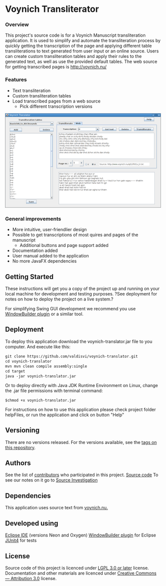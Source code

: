 # Voynich Transliterator

### Overview
This project's source code is for a Voynich Manuscript transliteration application. It is used to simplify and automate the transliteration process by quickly getting the transcription of the page and applying different table transliterations to text generated from user input or an online source. 
Users can create custom transliteration tables and apply their rules to the generated text, as well as use the provided default tables. 
The web source for getting transcribed pages is http://voynich.nu/

### Features

- Text transliteration
- Custom transliteration tables
- Load transcribed pages from a web source
  - Pick different transcription versions

![Screenshot](https://github.com/valdisvi/voynich-translator/blob/master/src/main/resources/voynich-translator.png)

### General improvements

- More intuitive, user-friendlier design
- Possible to get transcriptions of most quires and pages of the manuscript
  - Additional buttons and page support added
- Documentation added
- User manual added to the application
- No more JavaFX dependencies

## Getting Started

These instructions will get you a copy of the project up and running on your local machine for development and testing purposes. ?See deployment for notes on how to deploy the project on a live system.?

For simplifying Swing GUI development we recommend you use [WindowBuilder plugin](https://www.eclipse.org/windowbuilder/) or a similar tool.


## Deployment

To deploy this application download the voynich-translator.jar file to you computer.
And execute like this:
```
git clone https://github.com/valdisvi/voynich-translator.git
cd voynich-translator
mvn mvn clean compile assembly:single
cd target
java -jar voynich-translator.jar
```
Or to deploy directly with Java JDK Runtime Environment on Linux, change the .jar file permissions with terminal command:
```
$chmod +x voynich-translator.jar
```

For instructions on how to use this application please check project folder helpFiles, or run the application and click on button "Help"


## Versioning

There are no versions released.
For the versions available, see the [tags on this repository](https://github.com/your/project/tags).

## Authors

See the list of [contributors](https://github.com/valdisvi/voynich-translator/contributors) who participated in this project.
[Source code](https://github.com/valdisvi/voynich-translator)
To see our notes on it go to [Source Investigation](https://github.com/valdisvi/voynich-translator/blob/master/sourceInvestigation.md)

## Dependencies
This application uses source text from [voynich.nu.](http://www.voynich.nu/q01/)

## Developed using
[Eclipse IDE](https://www.eclipse.org/) (versions Neon and Oxygen)
[WindowBuilder plugin](https://www.eclipse.org/windowbuilder/) for Eclipse
[JUnit4](https://junit.org/junit4/) for tests

## License
Source code of this project is licenced under [LGPL 3.0 or later](https://spdx.org/licenses/LGPL-3.0-or-later.html) license.
Documentation and other materials are licenced under [Creative Commons — Attribution 3.0](https://spdx.org/licenses/CC-BY-3.0.html) license.

